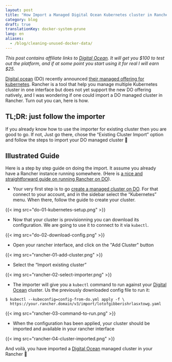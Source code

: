 ```yaml
---
layout: post
title: "How Import a Managed Digital Ocean Kubernetes cluster in Rancher"
category: blog
draft: true
translationKey: docker-system-prune
lang: en
aliases:
  - /blog/cleaning-unused-docker-data/
---
```


*This post contains affiliate links to [Digital Ocean][DO]. It will get you
$100 to test out the platform, and if at some point you start using it for real
I will earn $25.*

[Digital ocean][DO] (DO) recently announced [their managed offering for
kubernetes](https://blog.digitalocean.com/digitalocean-releases-k8s-as-a-service/).
Rancher is a tool that help you manage multiple Kubernetes cluster in one
interface but does not yet support the new DO offering natively, and I was
wondering if one could import a DO managed cluster in Rancher. Turn out you
can, here is how.

## TL;DR: just follow the importer

If you already know how to use the importer for existing cluster then you are
good to go. If not, Just go there, chose the “Existing Cluster Import” option
and follow the steps to import your DO managed cluster 🙂

## Illustrated Guide

Here is a step by step guide on doing the import. It assume you already have a
Rancher instance running somewhere. (Here is [a nice and straightforward guide
on running Rancher on
DO](https://www.digitalocean.com/community/tutorials/how-to-set-up-multi-node-deployments-with-rancher-2-1-kubernetes-and-docker-machine-on-ubuntu-18-04)).

* Your very first step is to go [create a managed cluster on DO][DO]. For that
  connect to your account, and in the sidebar select the “Kubernetes” menu.
  When there, follow the guide to create your cluster.

{{< img src="do-01-kubernetes-setup.png" >}}

* Now that your cluster is provisionning you can download its configuration. We
  are going to use it to connect to it via `kubectl`.

{{< img src="do-02-download-config.png" >}}

* Open your rancher interface, and click on the "Add Cluster" button

{{< img src="rancher-01-add-cluster.png" >}}

* Select the “Import existing cluster”

{{< img src="rancher-02-select-importer.png" >}}

* The importer will give you a `kubectl` command to run against your [Digital
  Ocean][DO] cluster. Us the previously downloaded config file to run it:

```
$ kubectl --kubeconfig=config-from-do.yml apply -f \
  https://your.rancher.domain/v3/import/lotofgibberishrlasxtowg.yaml
```

{{< img src="rancher-03-command-to-run.png" >}}
 
* When the configuration has been applied, your cluster should be imported and
  available in your rancher interface

{{< img src="rancher-04-cluster-imported.png" >}}

And voilà, you have imported a [Digital Ocean][DO] managed cluster in your
Rancher 🎉

[DO]: https://m.do.co/c/f1bcc66950f3

